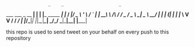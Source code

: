  
 
                    _    _                     _
 ___  ___ _ __   __| |  | |___      _____  ___| |_
/ __|/ _ \ '_ \ / _` |  | __\ \ /\ / / _ \/ _ \ __|
\__ \  __/ | | | (_| |  | |_ \ V  V /  __/  __/ |_
|___/\___|_| |_|\__,_|___\__| \_/\_/ \___|\___|\__|
                    |_____|

 


this repo is used to send tweet on your behalf on every push to this repository 
